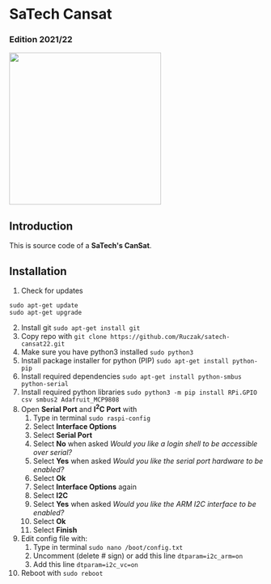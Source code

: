# SaTech Cansat

### Edition 2021/22

<img src="https://drive.google.com/uc?export=view&id=1Y8iNRtcaDI3GDSQ605UacmiUN2jqexMc" style="height: 300px; max-height: 100%; width: auto" /><br>

## Introduction

This is source code of a **SaTech's CanSat**.

## Installation

1. Check for updates

```
sudo apt-get update
sudo apt-get upgrade
```

2. Install git `sudo apt-get install git`
3. Copy repo with `git clone https://github.com/Ruczak/satech-cansat22.git`
4. Make sure you have python3 installed `sudo python3`
5. Install package installer for python (PIP) `sudo apt-get install python-pip`
6. Install required dependencies `sudo apt-get install python-smbus python-serial`
7. Install required python libraries `sudo python3 -m pip install RPi.GPIO csv smbus2 Adafruit_MCP9808`
8. Open **Serial Port** and **I<sup>2</sup>C Port** with
   1. Type in terminal `sudo raspi-config`
   2. Select **Interface Options**
   3. Select **Serial Port**
   4. Select **No** when asked _Would you like a login shell to be accessible over serial?_
   5. Select **Yes** when asked _Would you like the serial port hardware to be enabled?_
   6. Select **Ok**
   7. Select **Interface Options** again
   8. Select **I2C**
   9. Select **Yes** when asked _Would you like the ARM I2C interface to be enabled?_
   10. Select **Ok**
   11. Select **Finish**
9. Edit config file with:
   1. Type in terminal `sudo nano /boot/config.txt`
   2. Uncomment (delete # sign) or add this line `dtparam=i2c_arm=on`
   3. Add this line `dtparam=i2c_vc=on`
10. Reboot with `sudo reboot`
